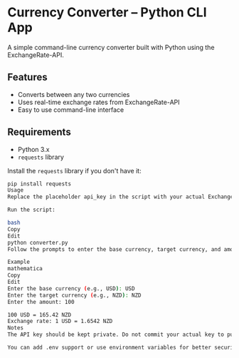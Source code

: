 # Currency Converter – Python CLI App

A simple command-line currency converter built with Python using the ExchangeRate-API.

## Features

- Converts between any two currencies
- Uses real-time exchange rates from ExchangeRate-API
- Easy to use command-line interface

## Requirements

- Python 3.x
- `requests` library

Install the `requests` library if you don't have it:

```bash
pip install requests
Usage
Replace the placeholder api_key in the script with your actual ExchangeRate-API key.

Run the script:

bash
Copy
Edit
python converter.py
Follow the prompts to enter the base currency, target currency, and amount.

Example
mathematica
Copy
Edit
Enter the base currency (e.g., USD): USD
Enter the target currency (e.g., NZD): NZD
Enter the amount: 100

100 USD = 165.42 NZD
Exchange rate: 1 USD = 1.6542 NZD
Notes
The API key should be kept private. Do not commit your actual key to public repositories.

You can add .env support or use environment variables for better security.


